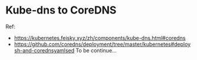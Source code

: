 # Kube-dns to CoreDNS

Ref:  
- https://kubernetes.feisky.xyz/zh/components/kube-dns.html#coredns  
- https://github.com/coredns/deployment/tree/master/kubernetes#deploysh-and-corednsyamlsed
To be continue...
